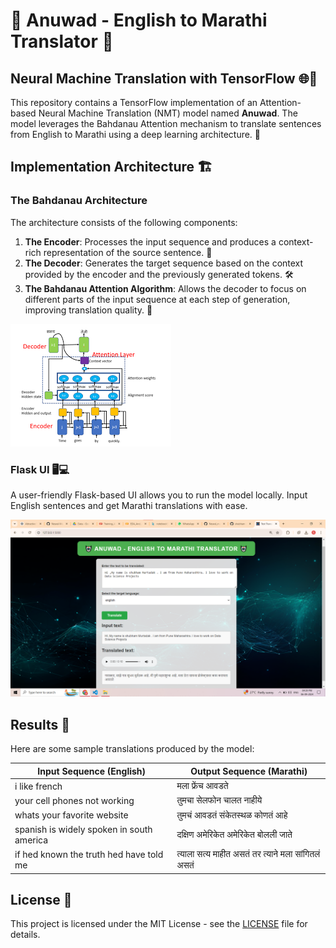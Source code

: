 # 🤖 Anuwad - English to Marathi Translator 🤖

## Neural Machine Translation with TensorFlow 🌐💬

This repository contains a TensorFlow implementation of an Attention-based Neural Machine Translation (NMT) model named **Anuwad**. The model leverages the Bahdanau Attention mechanism to translate sentences from English to Marathi using a deep learning architecture. 🚀

## Implementation Architecture 🏗️

### The Bahdanau Architecture

The architecture consists of the following components:

1. **The Encoder**: Processes the input sequence and produces a context-rich representation of the source sentence. 📖
2. **The Decoder**: Generates the target sequence based on the context provided by the encoder and the previously generated tokens. 🛠️
3. **The Bahdanau Attention Algorithm**: Allows the decoder to focus on different parts of the input sequence at each step of generation, improving translation quality. 🌟
   
![Flask UI](Demo/BahdanauAttention.png)

### Flask UI 🖥️💻

A user-friendly Flask-based UI allows you to run the model locally. Input English sentences and get Marathi translations with ease.

![Flask UI](Demo/demo.png)


## Results 🎯

Here are some sample translations produced by the model:

| Input Sequence (English)                               | Output Sequence (Marathi)                                |
|--------------------------------------------------------|----------------------------------------------------------|
| i like french                                          | मला फ्रेंच आवडते                                         |
| your cell phones not working                          | तुमचा सेलफोन चालत नाहीये                                |
| whats your favorite website                           | तुमचं आवडतं संकेतस्थळ कोणतं आहे                        |
| spanish is widely spoken in south america              | दक्षिण अमेरिकेत अमेरिकेत बोलली जाते                    |
| if hed known the truth hed have told me               | त्याला सत्य माहीत असतं तर त्याने मला सांगितलं असतं        |

## License 📜

This project is licensed under the MIT License - see the [LICENSE](LICENSE) file for details.
